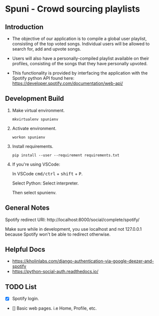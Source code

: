 # Spuni - Crowd sourcing playlists
## Introduction
- The objective of our application is to compile a global user playlist, consisting of the top voted songs. Individual users will be allowed to search for, add and upvote songs.​

- Users will also have a personally-compiled playlist available on their profiles, consisting of the songs that they have personally upvoted.​

- This functionality is provided by interfacing the application with the Spotify python API found here: https://developer.spotify.com/documentation/web-api/​

## Development Build
1. Make virtual environment.

    `mkvirtualenv spunienv`
2. Activate environment.

    `workon spunienv`
3. Install requirements.

    `pip install --user --requirement requirements.txt`
4. If you're using VSCode:

    In VSCode <kbd>cmd/ctrl</kbd> + <kbd>shift</kbd> + <kbd>P</kbd>.

    Select Python: Select interpreter.

    Then select spunienv.






## General Notes
Spotify redirect URI: http://localhost:8000/social/complete/spotify/

Make sure while in development, you use localhost and not 127.0.0.1 because Spotify won't be able to redirect otherwise.

## Helpful Docs
- https://kholinlabs.com/django-authentication-via-google-deezer-and-spotify
- https://python-social-auth.readthedocs.io/

## TODO List
- [x] Spotify login.
- [] Basic web pages. i.e Home, Profile, etc.

